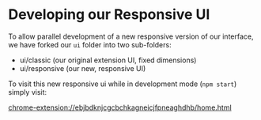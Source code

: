 # Developing our Responsive UI

To allow parallel development of a new responsive version of our interface, we have forked our `ui` folder into two sub-folders:

- ui/classic (our original extension UI, fixed dimensions)
- ui/responsive (our new, responsive UI)

To visit this new responsive ui while in development mode (`npm start`) simply visit:

[chrome-extension://ebjbdknjcgcbchkagneicjfpneaghdhb/home.html](chrome-extension://ebjbdknjcgcbchkagneicjfpneaghdhb/home.html)


